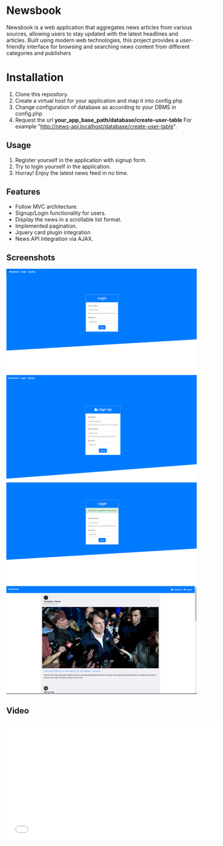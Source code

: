 # Newsbook
Newsbook is a web application that aggregates news articles from various sources, allowing users to stay updated with the latest headlines and articles. Built using modern web technologies, this project provides a user-friendly interface for browsing and searching news content from different categories and publishers

# Installation
1. Clone this repository.
2. Create a virtual host for your application and map it into config.php
3. Change configuration of database as according to your DBMS in config.php
4. Request the url  **your_app_base_path/database/create-user-table**  For example "http://news-api.localhost/database/create-user-table".

## Usage
1. Register yourself in the application with signup form.
2. Try to login yourself in the application.
3. Hurray! Enjoy the latest news feed in no time.

## Features
* Follow MVC architecture.
* Signup/Login functionality for users.
* Display the news in a scrollable list format.
* Implemented pagination.
* Jquery card plugin integration 
* News API Integration via AJAX.

## Screenshots

![Screenshot 1](screenshots/login.png)
![Screenshot 2](screenshots/signup.png)
![Screenshot 2](screenshots/registration-successful.png)
![Screenshot 2](screenshots/news-dashboard.png)

## Video
<iframe width="560" height="315" src="screenshots/newsbook" frameborder="0" allowfullscreen></iframe>